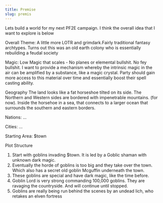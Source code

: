 ```yaml
---
title: Premise
slug: premis
---
```


Lets build a world for my next PF2E campaign. I think the overall idea that I want to explore is below

Overall Theme: A little more LOTR and grimdark.Fairly traditional fantasy archtypes. Turns out this was an old earth colony who is essentially rebuilding a feudal society 

Magic: Low Magic that scales - No planes or elemental bullshit. No fey bullshit. I want to provide a mechanism whereby the intrinsic magic in the air can be amplified by a substance, like a magic crystal. Party should gain more access to this material over time and essentially boost their spell casting ability. 

Geography
The land looks like a fat horseshoe tilted on its side. The Northern and Western sides are bordered with impenetrable mountains. (for now). Inside the horsehoe in a sea, that connects to a larger ocean that surrounds the southern and eastern borders. 

Nations: ...

Cities: ...

Starting Area: $town



Plot Structure

1. Start with goblins invading $town. It is led by a Goblic shaman with unknown dark magic. 
2. Eventually the horde of goblins is too big and they take over the town. Which also has a secret old goblin Mcguffin underneath the town.
3. These goblins are special and have dark magic, like the time before.
4. Goblin Lord is very strong commanding 100,000 goblins. They are ravaging the countryside. And will continue until stopped. 
5. Goblins are really being run behind the scenes by an undead lich, who retakes an elven fortress
